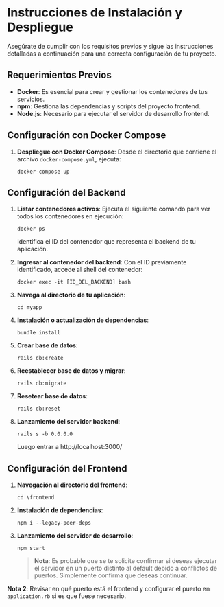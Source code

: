 # Instrucciones de Instalación y Despliegue

Asegúrate de cumplir con los requisitos previos y sigue las instrucciones detalladas a continuación para una correcta configuración de tu proyecto.

## Requerimientos Previos

- **Docker**: Es esencial para crear y gestionar los contenedores de tus servicios.
- **npm**: Gestiona las dependencias y scripts del proyecto frontend.
- **Node.js**: Necesario para ejecutar el servidor de desarrollo frontend.

## Configuración con Docker Compose

1. **Despliegue con Docker Compose**: Desde el directorio que contiene el archivo `docker-compose.yml`, ejecuta:

   ```
   docker-compose up
   ```

## Configuración del Backend

1. **Listar contenedores activos**: Ejecuta el siguiente comando para ver todos los contenedores en ejecución:

   ```
   docker ps
   ```

   Identifica el ID del contenedor que representa el backend de tu aplicación.

2. **Ingresar al contenedor del backend**: Con el ID previamente identificado, accede al shell del contenedor:

   ```
   docker exec -it [ID_DEL_BACKEND] bash
   ```

3. **Navega al directorio de tu aplicación**:

   ```
   cd myapp
   ```

4. **Instalación o actualización de dependencias**:

   ```
   bundle install
   ```

5. **Crear base de datos**:

   ```
   rails db:create
   ```

6. **Reestablecer base de datos y migrar**:

   ```
   rails db:migrate
   ```

7. **Resetear base de datos**:

   ```
   rails db:reset
   ```

8. **Lanzamiento del servidor backend**:

   ```
   rails s -b 0.0.0.0
   ```

   Luego entrar a http://localhost:3000/

## Configuración del Frontend

1. **Navegación al directorio del frontend**:

   ```
   cd \frontend
   ```

2. **Instalación de dependencias**:

   ```
   npm i --legacy-peer-deps
   ```

3. **Lanzamiento del servidor de desarrollo**:

   ```
   npm start
   ```

   > **Nota**: Es probable que se te solicite confirmar si deseas ejecutar el servidor en un puerto distinto al default debido a conflictos de puertos. Simplemente confirma que deseas continuar.

**Nota 2**: Revisar en qué puerto está el frontend y configurar el puerto en `application.rb` si es que fuese necesario.
